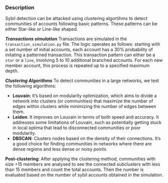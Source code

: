 ### Description

Sybil detection can be attacked using clustering algortihms to detect communities of accounts following basic patterns. These patterns can be either Star-like or Line-like shaped.

**_Transactions simulation_**
Transactions are simulated in the `transaction_simulation.py` file. The logic operates as follows: starting with a set number of initial accounts, each account has a 30% probability of initating a patterned transaction. This transaction pattern can either be a `star` or a `line`, involving 5 to 10 additional branched accounts. For each new member account, this process is repeated up to a specified maximum depth.

**_Clustering Algorithms_**
To detect communities in a large networks, we test the following algorithms:

- **Louvain**: It’s based on modularity optimization, which aims to divide a network into clusters (or communities) that maximize the number of edges within clusters while minimizing the number of edges between them.
- **Leiden**: It improves on Louvain in terms of both speed and accuracy. It addresses some limitations of Louvain, such as potentially getting stuck in local optima that lead to disconnected communities or poor modularity.
- **DBSCAN**: Clusters nodes based on the density of their connections. It’s a good choice for finding communities in networks where there are dense regions and less dense or noisy points

**Post-clustering**: After applying the clustering method, communities with size +15 members are analysed to see the connected subclusters with less than 15 members and count the total accounts. Then the number is evaluated based on the number of sybil accounts obtained in the simulation.
